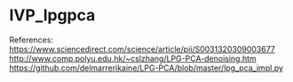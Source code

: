 # IVP_lpgpca
References: <br />
https://www.sciencedirect.com/science/article/pii/S0031320309003677 <br />
http://www.comp.polyu.edu.hk/~cslzhang/LPG-PCA-denoising.htm <br />
https://github.com/delmarrerikaine/LPG-PCA/blob/master/lpg_pca_impl.py
